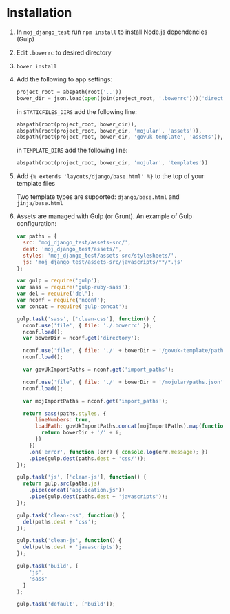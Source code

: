 # Installation

1. In `moj_django_test` run `npm install` to install Node.js dependencies (Gulp)
2. Edit `.bowerrc` to desired directory
3. `bower install`
4. Add the following to app settings:
	```py
	project_root = abspath(root('..'))
	bower_dir = json.load(open(join(project_root, '.bowerrc')))['directory']
	```

	in `STATICFILES_DIRS` add the following line:

	```py
	abspath(root(project_root, bower_dir)),
	abspath(root(project_root, bower_dir, 'mojular', 'assets')),
	abspath(root(project_root, bower_dir, 'govuk-template', 'assets')),
	```

	in `TEMPLATE_DIRS` add the following line:

	```py
	abspath(root(project_root, bower_dir, 'mojular', 'templates'))
	```

5. Add `{% extends 'layouts/django/base.html' %}` to the top of your template files

	Two template types are supported: `django/base.html` and `jinja/base.html`

6. Assets are managed with Gulp (or Grunt). An example of Gulp configuration:

	```js
    var paths = {
      src: 'moj_django_test/assets-src/',
      dest: 'moj_django_test/assets/',
      styles: 'moj_django_test/assets-src/stylesheets/',
      js: 'moj_django_test/assets-src/javascripts/**/*.js'
    };

    var gulp = require('gulp');
    var sass = require('gulp-ruby-sass');
    var del = require('del');
    var nconf = require('nconf');
    var concat = require('gulp-concat');

    gulp.task('sass', ['clean-css'], function() {
      nconf.use('file', { file: './.bowerrc' });
      nconf.load();
      var bowerDir = nconf.get('directory');

      nconf.use('file', { file: './' + bowerDir + '/govuk-template/paths.json' });
      nconf.load();

      var govUkImportPaths = nconf.get('import_paths');

      nconf.use('file', { file: './' + bowerDir + '/mojular/paths.json' });
      nconf.load();

      var mojImportPaths = nconf.get('import_paths');

      return sass(paths.styles, {
          lineNumbers: true,
          loadPath: govUkImportPaths.concat(mojImportPaths).map(function(i) {
            return bowerDir + '/' + i;
          })
        })
        .on('error', function (err) { console.log(err.message); })
        .pipe(gulp.dest(paths.dest + 'css/'));
    });

    gulp.task('js', ['clean-js'], function() {
      return gulp.src(paths.js)
        .pipe(concat('application.js'))
        .pipe(gulp.dest(paths.dest + 'javascripts'));
    });

    gulp.task('clean-css', function() {
      del(paths.dest + 'css');
    });

    gulp.task('clean-js', function() {
      del(paths.dest + 'javascripts');
    });

    gulp.task('build', [
        'js',
        'sass'
      ]
    );

    gulp.task('default', ['build']);
	```
